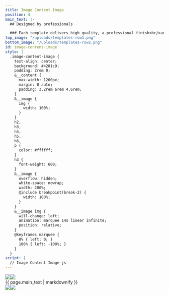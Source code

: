 ```yaml
---
title: Image Content Image
position: 4
main_text: |-
  ## Designed by professionals

  ### Each template delivers high quality, a professional finish<br/>and custom design for creating something truly unique.
top_image: "/uploads/templates-row1.png"
bottom_image: "/uploads/templates-row2.png"
id: image-content-image
style: |
  .image-content-image {
    text-align: center;
    background: #4281c9;
    padding: 2rem 0;
    &__content {
      max-width: 1200px;
      margin: 0 auto;
      padding: 3.2rem 6rem 4.6rem;
    }
    &__image {
      img {
        width: 100%;
      }
    }
    h2,
    h3,
    h4,
    h5,
    h6,
    p {
      color: #ffffff;
    }
    h3 {
      font-weight: 600;
    }
    &__image {
      overflow: hidden;
      white-space: nowrap;
      width: 200%;
      @include breakpoint(break-2) {
        width: 100%;
      }
    }
    &__image img {
      will-change: left;
      animation: marquee 14s linear infinite;
      position: relative;
    }
    @keyframes marquee {
      0% { left: 0; }
      100% { left: -100%; }
    }
  }
script: |
  // Image Content Image js
---
```


<section class="image-content-image">
  <div class="image-content-image__main">
    <div class="image-content-image__image">
      <img src="{{ page.top_image }}"/><img src="{{ page.top_image }}"/>
    </div>
    <div class="image-content-image__content  typeset">
      {{ page.main_text | markdownify }}
    </div>
    <div class="image-content-image__image">
      <img src="{{ page.bottom_image }}"/><img src="{{ page.bottom_image }}"/>
    </div>
  </div>
</section>
